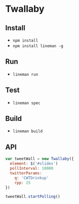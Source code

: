 # Twallaby

## Install

* `npm install`
* `npm install lineman -g`

## Run

* `lineman run`

## Test

* `lineman spec`

## Build

* `lineman build`

## API

```javascript
var tweetWall = new Twallaby({
  element: $('#slides')
  pollInterval: 10000
  twitterParams:
    q: 'CWTDrinkup'
    rpp: 25
})

tweetWall.startPolling()
```
